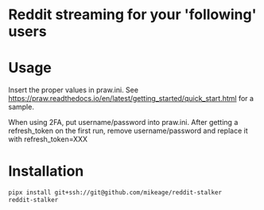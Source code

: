# Reddit streaming for your 'following' users

# Usage

Insert the proper values in praw.ini. See https://praw.readthedocs.io/en/latest/getting_started/quick_start.html for a sample.

When using 2FA, put username/password into praw.ini. After getting a refresh_token on the first run, remove username/password and replace it with refresh_token=XXX

# Installation
```bash
pipx install git+ssh://git@github.com/mikeage/reddit-stalker
reddit-stalker
```
